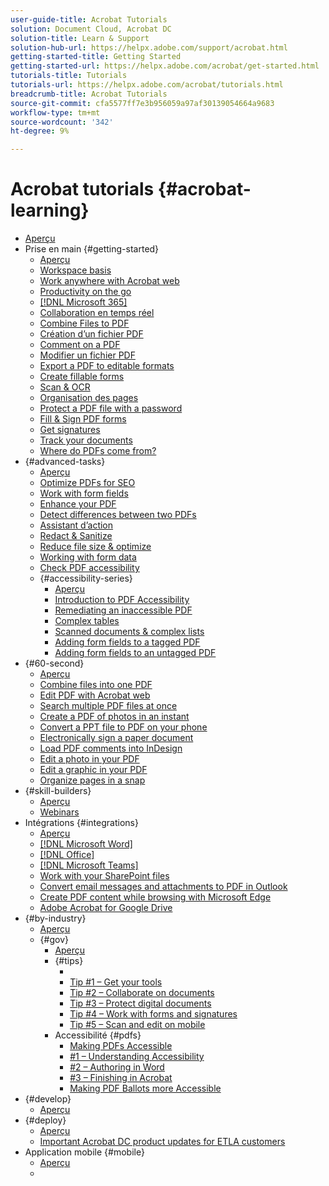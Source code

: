 ```yaml
---
user-guide-title: Acrobat Tutorials
solution: Document Cloud, Acrobat DC
solution-title: Learn & Support
solution-hub-url: https://helpx.adobe.com/support/acrobat.html
getting-started-title: Getting Started
getting-started-url: https://helpx.adobe.com/acrobat/get-started.html
tutorials-title: Tutorials
tutorials-url: https://helpx.adobe.com/acrobat/tutorials.html
breadcrumb-title: Acrobat Tutorials
source-git-commit: cfa5577ff7e3b956059a97af30139054664a9683
workflow-type: tm+mt
source-wordcount: '342'
ht-degree: 9%

---
```



# Acrobat tutorials {#acrobat-learning}

+ [Aperçu](overview.md)
+ Prise en main {#getting-started}
   + [Aperçu](getting-started/getting-started-overview.md)
   + [Workspace basis](getting-started/get-to-know-the-acrobat-dc-interface.md)
   + [Work anywhere with Acrobat web](getting-started/acrobatweb.md)
   + [Productivity on the go](getting-started/productivity.md)
   + [ [!DNL Microsoft 365]](https://experienceleague.adobe.com/docs/document-cloud-learn/acrobat-learning/integrations/integrate-overview.html#microsoft)
   + [Collaboration en temps réel](getting-started/collaborate.md)
   + [Combine Files to PDF](getting-started/combine-to-pdf.md)
   + [Création d’un fichier PDF ](getting-started/create-pdf.md)
   + [Comment on a PDF](getting-started/comment-on-pdf-files.md)
   + [Modifier un fichier PDF](getting-started/edit-pdf.md)
   + [Export a PDF to editable formats](getting-started/export-pdf.md)
   + [Create fillable forms](getting-started/create-fillable-forms.md)
   + [Scan &amp; OCR](getting-started/scan-and-ocr.md)
   + [Organisation des pages](getting-started/organize.md)
   + [Protect a PDF file with a password](getting-started/password-protect.md)
   + [Fill &amp; Sign PDF forms](getting-started/fill-and-sign.md)
   + [Get signatures](getting-started/signatures.md)
   + [Track your documents](getting-started/track.md)
   + [Where do PDFs come from?](getting-started/where-do-pdfs-come-from.md)
+ {#advanced-tasks}
   + [Aperçu](advanced-tasks/advanced-tasks-overview.md)
   + [Optimize PDFs for SEO](advanced-tasks/optimizeseo.md)
   + [Work with form fields](advanced-tasks/workforms.md)
   + [Enhance your PDF](advanced-tasks/enhance.md)
   + [Detect differences between two PDFs](advanced-tasks/compare.md)
   + [Assistant d’action](advanced-tasks/action.md)
   + [Redact &amp; Sanitize](advanced-tasks/redact.md)
   + [Reduce file size &amp; optimize](advanced-tasks/reduce.md)
   + [Working with form data](advanced-tasks/formdata.md)
   + [Check PDF accessibility](advanced-tasks/accessibility.md)
   + {#accessibility-series}
      + [Aperçu](advanced-tasks/accessibility-series.md)
      + [Introduction to PDF Accessibility](advanced-tasks/accessibilitysession1.md)
      + [Remediating an inaccessible PDF](advanced-tasks/accessibilitysession2.md)
      + [Complex tables](advanced-tasks/accessibilitysession3.md)
      + [Scanned documents &amp; complex lists](advanced-tasks/accessibilitysession4.md)
      + [Adding form fields to a tagged PDF](advanced-tasks/accessibilitysession5.md)
      + [Adding form fields to an untagged PDF](advanced-tasks/accessibilitysession6.md)
+ {#60-second}
   + [Aperçu](60-second/60-second-overview.md)
   + [Combine files into one PDF](60-second/combine-to-one-pdf.md)
   + [Edit PDF with Acrobat web](60-second/edit.md)
   + [Search multiple PDF files at once](60-second/search.md)
   + [Create a PDF of photos in an instant](60-second/photo.md)
   + [Convert a PPT file to PDF on your phone](60-second/phone.md)
   + [Electronically sign a paper document](60-second/sign.md)
   + [Load PDF comments into InDesign](60-second/indesign.md)
   + [Edit a photo in your PDF](60-second/editphoto.md)
   + [Edit a graphic in your PDF](60-second/editgraphic.md)
   + [Organize pages in a snap](60-second/organize.md)
+ {#skill-builders}
   + [Aperçu](skill-builder/skill-builder-overview.md)
   + [Webinars](skill-builder/skill-builder-webinars.md)
+ Intégrations {#integrations}
   + [Aperçu](integrate/integrate-overview.md)
   + [ [!DNL Microsoft Word]](integrate/createfromword.md)
   + [ [!DNL Office] ](integrate/createofficeweb.md)
   + [ [!DNL Microsoft Teams]](integrate/acrobatandteams.md)
   + [Work with your SharePoint files](integrate/acrobatandsp.md)
   + [Convert email messages and attachments to PDF in Outlook](integrate/outlook.md)
   + [Create PDF content while browsing with Microsoft Edge](integrate/edge.md)
   + [Adobe Acrobat for Google Drive](integrate/acrobatandgoogle.md)
+ {#by-industry}
   + [Aperçu](industry/industry-overview.md)
   + {#gov}
      + [Aperçu](industry/gov/gov-overview.md)
      + {#tips}
         + [](industry/gov/5-tips-for-working-anywhere-with-acrobat-dc-for-government.md)
         + [Tip #1 – Get your tools](industry/gov/get-your-tools.md)
         + [Tip #2 – Collaborate on documents](industry/gov/collaborate-on-documents.md)
         + [Tip #3 – Protect digital documents](industry/gov/protect-digital-documents.md)
         + [Tip #4 – Work with forms and signatures](industry/gov/work-with-forms-and-signatures.md)
         + [Tip #5 – Scan and edit on mobile](industry/gov/scan-and-edit-on-mobile.md)
      + Accessibilité {#pdfs}
         + [Making PDFs Accessible](industry/gov/making-pdfs-accessible.md)
         + [#1 – Understanding Accessibility](industry/gov/understanding-accessibility.md)
         + [#2 – Authoring in Word](industry/gov/authoring-in-word.md)
         + [#3 – Finishing in Acrobat](industry/gov/finishing-in-acrobat.md)
         + [Making PDF Ballots more Accessible](industry/gov/making-pdf-ballots-accessible.md)
+ {#develop}
   + [Aperçu](develop/develop-overview.md)
+ {#deploy}
   + [Aperçu](deploy/deploy-overview.md)
   + [Important Acrobat DC product updates for ETLA customers](deploy/signentitlementchanges.md)
+ Application mobile {#mobile}
   + [Aperçu](mobile/mobile-overview.md)
   + [](https://experienceleague.adobe.com/docs/document-cloud-learn/acrobat-learning/getting-started/productivity.html)
